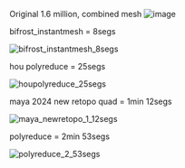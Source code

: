 Original 1.6 million, combined mesh
![image](https://github.com/user-attachments/assets/2d3045a5-6782-4371-b4ec-80e36ace22f2)

bifrost_instantmesh = 8segs

![bifrost_instantmesh_8segs](https://github.com/user-attachments/assets/1364b3d8-ceca-47d1-aca2-48f9a74f6753)


hou polyreduce = 25segs

![houpolyreduce_25segs](https://github.com/user-attachments/assets/c584a2da-c05f-48e0-8f1a-12c6aba5b45b)


maya 2024 new retopo quad = 1min 12segs

![maya_newretopo_1_12segs](https://github.com/user-attachments/assets/aa74ac7a-23c8-4ff8-aa24-694cf6171160)


polyreduce = 2min 53segs

![polyreduce_2_53segs](https://github.com/user-attachments/assets/cba7b44a-9592-4bc3-a79e-5babfd8f9ea0)


